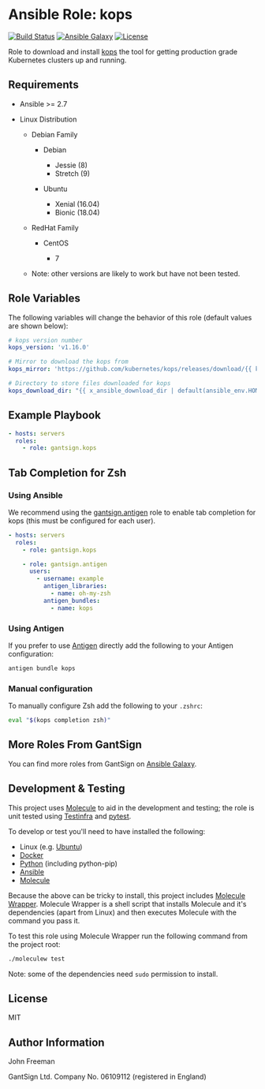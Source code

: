 Ansible Role: kops
==================

[![Build Status](https://travis-ci.com/gantsign/ansible_role_kops.svg?branch=master)](https://travis-ci.com/gantsign/ansible_role_kops)
[![Ansible Galaxy](https://img.shields.io/badge/ansible--galaxy-gantsign.kops-blue.svg)](https://galaxy.ansible.com/gantsign/kops)
[![License](https://img.shields.io/badge/license-MIT-blue.svg)](https://raw.githubusercontent.com/gantsign/ansible_role_kops/master/LICENSE)

Role to download and install [kops](https://github.com/kubernetes/kops) the tool
for getting production grade Kubernetes clusters up and running.

Requirements
------------

* Ansible >= 2.7

* Linux Distribution

    * Debian Family

        * Debian

            * Jessie (8)
            * Stretch (9)

        * Ubuntu

            * Xenial (16.04)
            * Bionic (18.04)

    * RedHat Family

        * CentOS

            * 7

    * Note: other versions are likely to work but have not been tested.

Role Variables
--------------

The following variables will change the behavior of this role (default values
are shown below):

```yaml
# kops version number
kops_version: 'v1.16.0'

# Mirror to download the kops from
kops_mirror: 'https://github.com/kubernetes/kops/releases/download/{{ kops_version }}'

# Directory to store files downloaded for kops
kops_download_dir: "{{ x_ansible_download_dir | default(ansible_env.HOME + '/.ansible/tmp/downloads') }}"
```

Example Playbook
----------------

```yaml
- hosts: servers
  roles:
    - role: gantsign.kops
```

Tab Completion for Zsh
----------------------

### Using Ansible

We recommend using the
[gantsign.antigen](https://galaxy.ansible.com/gantsign/antigen) role to enable
tab completion for kops (this must be configured for each user).

```yaml
- hosts: servers
  roles:
    - role: gantsign.kops

    - role: gantsign.antigen
      users:
        - username: example
          antigen_libraries:
            - name: oh-my-zsh
          antigen_bundles:
            - name: kops
```

### Using Antigen

If you prefer to use [Antigen](https://github.com/zsh-users/antigen) directly
add the following to your Antigen configuration:

```bash
antigen bundle kops
```

### Manual configuration

To manually configure Zsh add the following to your `.zshrc`:

```bash
eval "$(kops completion zsh)"
```

More Roles From GantSign
------------------------

You can find more roles from GantSign on
[Ansible Galaxy](https://galaxy.ansible.com/gantsign).

Development & Testing
---------------------

This project uses [Molecule](http://molecule.readthedocs.io/) to aid in the
development and testing; the role is unit tested using
[Testinfra](http://testinfra.readthedocs.io/) and
[pytest](http://docs.pytest.org/).

To develop or test you'll need to have installed the following:

* Linux (e.g. [Ubuntu](http://www.ubuntu.com/))
* [Docker](https://www.docker.com/)
* [Python](https://www.python.org/) (including python-pip)
* [Ansible](https://www.ansible.com/)
* [Molecule](http://molecule.readthedocs.io/)

Because the above can be tricky to install, this project includes
[Molecule Wrapper](https://github.com/gantsign/molecule-wrapper). Molecule
Wrapper is a shell script that installs Molecule and it's dependencies (apart
from Linux) and then executes Molecule with the command you pass it.

To test this role using Molecule Wrapper run the following command from the
project root:

```bash
./moleculew test
```

Note: some of the dependencies need `sudo` permission to install.

License
-------

MIT

Author Information
------------------

John Freeman

GantSign Ltd.
Company No. 06109112 (registered in England)
